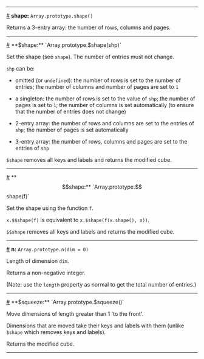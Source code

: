
---

<a id="method_shape" href="#method_shape">#</a> **shape:** `Array.prototype.shape()`

Returns a 3-entry array: the number of rows, columns and pages.

---

<a id="method_set_shape" href="#method_set_shape">#</a> **$shape:** `Array.prototype.$shape(shp)`

Set the shape (see `shape`). The number of entries must not change.

`shp` can be:

* omitted (or `undefined`): the number of rows is set to the number of entries; the number of columns and number of pages are set to `1`

* a singleton: the number of rows is set to the value of `shp`; the number of pages is set to `1`; the number of columns is set automatically (to ensure that the number of entries does not change)

* 2-entry array: the number of rows and columns are set to the entries of `shp`; the number of pages is set automatically

* 3-entry array: the number of rows, columns and pages are set to the entries of `shp` 

`$shape` removes all keys and labels and returns the modified cube.

---

<a id="method_set_set_shape" href="#method_set_set_shape">#</a> **$$shape:** `Array.prototype.$$shape(f)`

Set the shape using the function `f`.

`x.$$shape(f)` is equivalent to `x.$shape(f(x.shape(), x))`.

`$$shape` removes all keys and labels and returns the modified cube.

---

<a id="method_n" href="#method_n">#</a> **n:** `Array.prototype.n(dim = 0)`

Length of dimension `dim`.

Returns a non-negative integer.

(Note: use the `length` property as normal to get the total number of entries.)

---


<a id="method_set_squeeze" href="#method_set_squeeze">#</a> **$squeeze:** `Array.prototype.$squeeze()`

Move dimensions of length greater than 1 'to the front'.

Dimensions that are moved take their keys and labels with them (unlike `$shape` which removes keys and labels).

Returns the modified cube.

---

